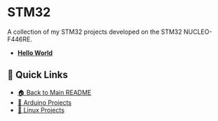 # STM32
A collection of my STM32 projects developed on the STM32 NUCLEO-F446RE.

- [**Hello World**](https://github.com/Amid68/STM32-Hello-World)

## 🔗 Quick Links

- [🏠 Back to Main README](https://github.com/Amid68/Amid68/blob/main/README.md)
- [📁 Arduino Projects](https://github.com/Amid68/Arduino/blob/main/README.md)
- [📁 Linux Projects](https://github.com/Amid68/Linux-Projects/blob/main/README.md)

